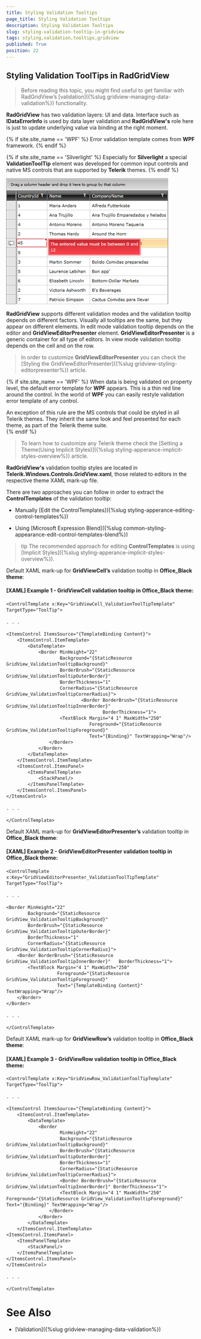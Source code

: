 ```yaml
---
title: Styling Validation Tooltips
page_title: Styling Validation Tooltips
description: Styling Validation Tooltips
slug: styling-validation-tooltip-in-gridview
tags: styling,validation,tooltips,gridview
published: True
position: 22
---
```


## Styling Validation ToolTips in RadGridView ##

> Before reading this topic, you might find useful to get familiar with RadGridView’s [validation]({%slug gridview-managing-data-validation%}) functionality.

__RadGridView__ has two validation layers: UI and data. Interface such as __IDataErrorInfo__ is used by data layer validation and __RadGridView's__ role here is just to update underlying value via binding at the right moment. 

{% if site.site_name == 'WPF' %}
Error validation template comes from __WPF__ framework. 
{% endif %}

{% if site.site_name == 'Silverlight' %}
Especially for __Silverlight__ a special __ValidationToolTip__ element was developed for common input controls and native MS controls that are supported by __Telerik__ themes. 
{% endif %}

![](images/Validation-Tooltip.png)

__RadGridView__ supports different validation modes and the validation tooltip depends on different factors. Visually all tooltips are the same, but they appear on different elements. In edit mode validation tooltip depends on the editor and __GridViewEditorPresenter__ element. __GridViewEditorPresenter__ is a generic container for all type of editors. In view mode validation tooltip depends on the cell and on the row.

> In order to customize __GridViewEditorPresenter__ you can check the [Styling the GridViewEditorPresenter]({%slug gridview-styling-editorpresenter%}) article.

{% if site.site_name == 'WPF' %}
When data is being validated on property level, the default error template for __WPF__ appears. This is a thin red line around the control. In the world of __WPF__ you can easily restyle validation error template of any control.
 
An exception of this rule are the MS controls that could be styled in all Telerik themes. They inherit the same look and feel presented for each theme, as part of the Telerik theme suite.  
{% endif %}

> To learn how to customize any Telerik theme check the [Setting a Theme(Using Implicit Styles)]({%slug styling-apperance-implicit-styles-overview%}) article.

__RadGridView's__ validation tooltip styles are located in __Telerik.Windows.Controls.GridView.xaml__, those related to editors in the respective theme XAML mark-up file.

 There are two approaches you can follow in order to extract the __ControlTemplates__ of the validation tooltip:

* Manually [Edit the ControlTemplates]({%slug styling-apperance-editing-control-templates%}) 

* Using [Microsoft Expression Blend]({%slug common-styling-appearance-edit-control-templates-blend%}) 

>tip The recommended approach for editing __ControlTemplates__ is using [Implicit Styles]({%slug styling-apperance-implicit-styles-overview%}).

Default XAML mark-up for __GridViewCell’s__ validation tooltip in __Office_Black theme__:

#### [XAML] Example 1 - GridViewCell validation tooltip in Office_Black theme: 

	<ControlTemplate x:Key="GridViewCell_ValidationToolTipTemplate" TargetType="ToolTip">

    . . .
    
    <ItemsControl ItemsSource="{TemplateBinding Content}">
        <ItemsControl.ItemTemplate>
            <DataTemplate>
                <Border MinHeight="22"
                        Background="{StaticResource GridView_ValidationTooltipBackground}"
                        BorderBrush="{StaticResource GridView_ValidationTooltipOuterBorder}"
                        BorderThickness="1"
                        CornerRadius="{StaticResource GridView_ValidationTooltipCornerRadius}">
                                <Border BorderBrush="{StaticResource GridView_ValidationTooltipInnerBorder}"
                                        BorderThickness="1">
                        <TextBlock Margin="4 1" MaxWidth="250" 
                                   Foreground="{StaticResource GridView_ValidationTooltipForeground}" 
                                   Text="{Binding}" TextWrapping="Wrap"/>
                    </Border>
                </Border>
            </DataTemplate>
        </ItemsControl.ItemTemplate>
        <ItemsControl.ItemsPanel>
            <ItemsPanelTemplate>
                <StackPanel/>
            </ItemsPanelTemplate>
        </ItemsControl.ItemsPanel>
    </ItemsControl>

    . . .

	</ControlTemplate>

Default XAML mark-up for __GridViewEditorPresenter’s__ validation tooltip in __Office_Black theme__:

#### [XAML] Example 2 - GridViewEditorPresenter validation tooltip in Office_Black theme:

	<ControlTemplate x:Key="GridViewEditorPresenter_ValidationToolTipTemplate" TargetType="ToolTip">
   
    . . .

    <Border MinHeight="22"
            Background="{StaticResource GridView_ValidationTooltipBackground}"
            BorderBrush="{StaticResource GridView_ValidationTooltipOuterBorder}"
            BorderThickness="1"
            CornerRadius="{StaticResource GridView_ValidationTooltipCornerRadius}">
        <Border BorderBrush="{StaticResource GridView_ValidationTooltipInnerBorder}"   BorderThickness="1">
            <TextBlock Margin="4 1" MaxWidth="250" 
                       Foreground="{StaticResource   GridView_ValidationTooltipForeground}" 
                       Text="{TemplateBinding Content}" TextWrapping="Wrap"/>
        </Border>
    </Border>

    . . .

	</ControlTemplate>

Default XAML mark-up for __GridViewRow’s__ validation tooltip in __Office_Black theme__:

#### [XAML] Example 3 - GridViewRow validation tooltip in Office_Black theme:

	<ControlTemplate x:Key="GridViewRow_ValidationToolTipTemplate" TargetType="ToolTip">

	. . .
	
	<ItemsControl ItemsSource="{TemplateBinding Content}">
	    <ItemsControl.ItemTemplate>
	        <DataTemplate>
	            <Border
	                    MinHeight="22"
	                    Background="{StaticResource GridView_ValidationTooltipBackground}"
	                    BorderBrush="{StaticResource GridView_ValidationTooltipOuterBorder}"
	                    BorderThickness="1"
	                    CornerRadius="{StaticResource GridView_ValidationTooltipCornerRadius}">
	                	<Border BorderBrush="{StaticResource GridView_ValidationTooltipInnerBorder}" BorderThickness="1">
	                    <TextBlock Margin="4 1" MaxWidth="250" Foreground="{StaticResource GridView_ValidationTooltipForeground}" Text="{Binding}" TextWrapping="Wrap"/>
	                </Border>
	            </Border>
	        </DataTemplate>
	    </ItemsControl.ItemTemplate>
    <ItemsControl.ItemsPanel>
        <ItemsPanelTemplate>
            <StackPanel/>
        </ItemsPanelTemplate>
    </ItemsControl.ItemsPanel>
	</ItemsControl>

	. . .

	</ControlTemplate>

# See Also

* [Validation]({%slug gridview-managing-data-validation%})






